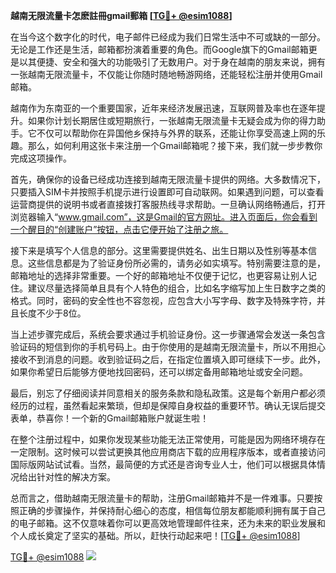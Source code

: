 **越南无限流量卡怎麽註冊gmail郵箱 [[TG💪+ @esim1088](https://t.me/s/esim1088)]**

在当今这个数字化的时代，电子邮件已经成为我们日常生活中不可或缺的一部分。无论是工作还是生活，邮箱都扮演着重要的角色。而Google旗下的Gmail邮箱更是以其便捷、安全和强大的功能吸引了无数用户。对于身在越南的朋友来说，拥有一张越南无限流量卡，不仅能让你随时随地畅游网络，还能轻松注册并使用Gmail邮箱。

越南作为东南亚的一个重要国家，近年来经济发展迅速，互联网普及率也在逐年提升。如果你计划长期居住或短期旅行，一张越南无限流量卡无疑会成为你的得力助手。它不仅可以帮助你在异国他乡保持与外界的联系，还能让你享受高速上网的乐趣。那么，如何利用这张卡来注册一个Gmail邮箱呢？接下来，我们就一步步教你完成这项操作。

首先，确保你的设备已经成功连接到越南无限流量卡提供的网络。大多数情况下，只要插入SIM卡并按照手机提示进行设置即可自动联网。如果遇到问题，可以查看运营商提供的说明书或者直接拨打客服热线寻求帮助。一旦确认网络畅通后，打开浏览器输入“www.gmail.com”，这是Gmail的官方网址。进入页面后，你会看到一个醒目的“创建账户”按钮，点击它便开始了注册之旅。

接下来是填写个人信息的部分。这里需要提供姓名、出生日期以及性别等基本信息。这些信息都是为了验证身份所必需的，请务必如实填写。特别需要注意的是，邮箱地址的选择非常重要。一个好的邮箱地址不仅便于记忆，也更容易让别人记住。建议尽量选择简单且具有个人特色的组合，比如名字缩写加上生日数字之类的格式。同时，密码的安全性也不容忽视，应包含大小写字母、数字及特殊字符，并且长度不少于8位。

当上述步骤完成后，系统会要求通过手机验证身份。这一步骤通常会发送一条包含验证码的短信到你的手机号码上。由于你使用的是越南无限流量卡，所以不用担心接收不到消息的问题。收到验证码之后，在指定位置填入即可继续下一步。此外，如果你希望日后能够方便地找回密码，还可以绑定备用邮箱地址或安全问题。

最后，别忘了仔细阅读并同意相关的服务条款和隐私政策。这是每个新用户都必须经历的过程，虽然看起来繁琐，但却是保障自身权益的重要环节。确认无误后提交表单，恭喜你！一个新的Gmail邮箱账户就诞生啦！

在整个注册过程中，如果你发现某些功能无法正常使用，可能是因为网络环境存在一定限制。这时候可以尝试更换其他应用商店下载的应用程序版本，或者直接访问国际版网站试试看。当然，最简便的方式还是咨询专业人士，他们可以根据具体情况给出针对性的解决方案。

总而言之，借助越南无限流量卡的帮助，注册Gmail邮箱并不是一件难事。只要按照正确的步骤操作，并保持耐心细心的态度，相信每位朋友都能顺利拥有属于自己的电子邮箱。这不仅意味着你可以更高效地管理邮件往来，还为未来的职业发展和个人成长奠定了坚实的基础。所以，赶快行动起来吧！[[TG💪+ @esim1088](https://t.me/s/esim1088)]

[TG💪+ @esim1088](https://t.me/s/esim1088) ![](https://i.postimg.cc/4NQfJmqS/Snipaste-2025-05-13-00-14-12.png)